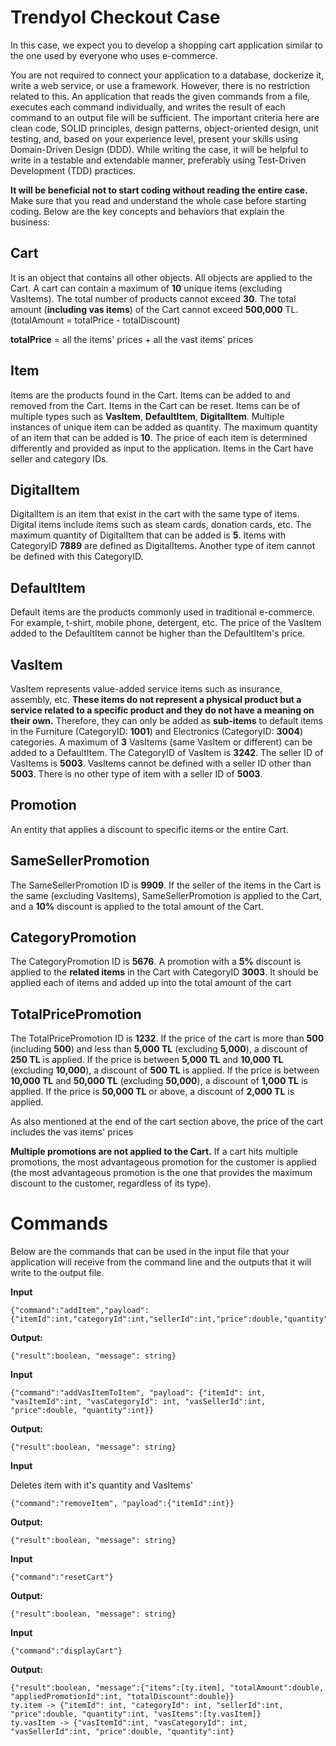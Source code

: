 # Trendyol Checkout Case

In this case, we expect you to develop a shopping cart application similar to the one used by everyone who uses e-commerce.

You are not required to connect your application to a database, dockerize it, write a web service, or use a framework. However, there is no restriction related to this. An application that reads the given commands from a file, executes each command individually, and writes the result of each command to an output file will be sufficient. The important criteria here are clean code, SOLID principles, design patterns, object-oriented design, unit testing, and, based on your experience level, present your skills using Domain-Driven Design (DDD). While writing the case, it will be helpful to write in a testable and extendable manner, preferably using Test-Driven Development (TDD) practices.

**It will be beneficial not to start coding without reading the entire case.** Make sure that you read and understand the whole case before starting coding. Below are the key concepts and behaviors that explain the business:

## Cart

It is an object that contains all other objects. All objects are applied to the Cart. A cart can contain a maximum of **10** unique items (excluding VasItems). The total number of products cannot exceed **30**. The total amount (**including vas items**) of the Cart cannot exceed **500,000** TL. (totalAmount = totalPrice - totalDiscount)

**totalPrice** = all the items' prices + all the vast items' prices

## Item

Items are the products found in the Cart. Items can be added to and removed from the Cart. Items in the Cart can be reset. Items can be of multiple types such as **VasItem**, **DefaultItem**, **DigitalItem**. Multiple instances of unique item can be added as quantity. The maximum quantity of an item that can be added is **10**. The price of each item is determined differently and provided as input to the application. Items in the Cart have seller and category IDs.

## DigitalItem

DigitalItem is an item that exist in the cart with the same type of items. Digital items include items such as steam cards, donation cards, etc. The maximum quantity of DigitalItem that can be added is **5**. Items with CategoryID **7889** are defined as DigitalItems. Another type of item cannot be defined with this CategoryID.

## DefaultItem

Default items are the products commonly used in traditional e-commerce. For example, t-shirt, mobile phone, detergent, etc. The price of the VasItem added to the DefaultItem cannot be higher than the DefaultItem's price.

## VasItem

VasItem represents value-added service items such as insurance, assembly, etc. **These items do not represent a physical product but a service related to a specific product and they do not have a meaning on their own.** Therefore, they can only be added as **sub-items** to default items in the Furniture (CategoryID: **1001**) and Electronics (CategoryID: **3004**) categories. A maximum of **3** VasItems (same VasItem or different) can be added to a DefaultItem. The CategoryID of VasItem is **3242**. The seller ID of VasItems is **5003**. VasItems cannot be defined with a seller ID other than **5003**. There is no other type of item with a seller ID of **5003**.

## Promotion

An entity that applies a discount to specific items or the entire Cart.

## SameSellerPromotion

The SameSellerPromotion ID is **9909**. If the seller of the items in the Cart is the same (excluding VasItems), SameSellerPromotion is applied to the Cart, and a **10%** discount is applied to the total amount of the Cart.

## CategoryPromotion

The CategoryPromotion ID is **5676**. A promotion with a **5%** discount is applied to the **related items** in the Cart with CategoryID **3003**. It should be applied each of items and added up into the total amount of the cart

## TotalPricePromotion

The TotalPricePromotion ID is **1232**. If the price of the cart is more than **500** (including **500**) and less than **5,000 TL** (excluding **5,000**), a discount of **250 TL** is applied. If the price is between **5,000 TL** and **10,000 TL** (excluding **10,000**), a discount of **500 TL** is applied. If the price is between **10,000 TL** and **50,000 TL** (excluding **50,000**), a discount of **1,000 TL** is applied. If the price is **50,000 TL** or above, a discount of **2,000 TL** is applied.

As also mentioned at the end of the cart section above, the price of the cart includes the vas items' prices

**Multiple promotions are not applied to the Cart.** If a cart hits multiple promotions, the most advantageous promotion for the customer is applied (the most advantageous promotion is the one that provides the maximum discount to the customer, regardless of its type).

# Commands

Below are the commands that can be used in the input file that your application will receive from the command line and the outputs that it will write to the output file.

**Input**

```
{"command":"addItem","payload":{"itemId":int,"categoryId":int,"sellerId":int,"price":double,"quantity":int}}
```

**Output:**

```
{"result":boolean, "message": string}
```

**Input**

```
{"command":"addVasItemToItem", "payload": {"itemId": int, "vasItemId":int, "vasCategoryId": int, "vasSellerId":int, "price":double, "quantity":int}}
```

**Output:**

```
{"result":boolean, "message": string}
```

**Input**

Deletes item with it's quantity and VasItems'

```
{"command":"removeItem", "payload":{"itemId":int}}
```

**Output:**

```
{"result":boolean, "message": string}
```

**Input**

```
{"command":"resetCart"}
```

**Output:**

```
{"result":boolean, "message": string}
```

**Input**

```
{"command":"displayCart"}
```

**Output:**

```
{"result":boolean, "message":{"items":[ty.item], "totalAmount":double, "appliedPromotionId":int, "totalDiscount":double}}
ty.item -> {"itemId": int, "categoryId": int, "sellerId":int, "price":double, "quantity":int, "vasItems":[ty.vasItem]}
ty.vasItem -> {"vasItemId":int, "vasCategoryId": int, "vasSellerId":int, "price":double, "quantity":int}
```
